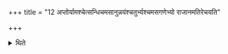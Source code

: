 +++
title = "12 अप्तोर्यामश्चेत्सन्धिचमसानुन्नयंश्चतुर्भ्यश्चमसगणेभ्यो राजानमतिरेचयति"

+++

<details><summary>थिते</summary>

अप्तोर्यामश्चेत्सन्धिचमसानुन्नयंश्चतुर्भ्यश्चमसगणेभ्यो राजानमतिरेचयति १२
</details>
